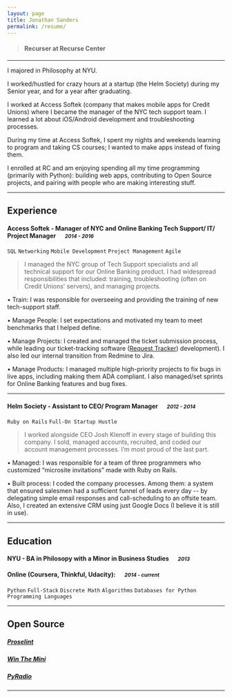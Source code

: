 ```yaml
---
layout: page
title: Jonathan Sanders
permalink: /resume/
---
```


> #### Recurser at Recurse Center

---
I majored in Philosophy at NYU.

I worked/hustled for crazy hours at a startup (the Helm Society) during my Senior year, and for a year after graduating.

I worked at Access Softek (company that makes mobile apps for Credit Unions) where I became the manager of the NYC tech support team. I learned a lot about iOS/Android development and troubleshooting processes.

During my time at Access Softek, I spent my nights and weekends learning to program and taking CS courses; I wanted to make apps instead of fixing them.

I enrolled at RC and am enjoying spending all my time programming (primarily with Python): building web apps, contributing to Open Source projects, and pairing with people who are making interesting stuff.


---
## Experience

#### Access Softek - Manager of NYC and Online Banking Tech Support/ IT/ Project Manager &emsp; <small>*2014 - 2016*</small>

`SQL` `Networking` `Mobile Development` `Project Management` `Agile`
>I managed the NYC group of Tech Support specialists and all technical support for our Online Banking product. I had widespread responsibilities that included: training, troubleshooting (often on Credit Unions' servers), and managing projects.

•	Train: I was responsible for overseeing and providing the training of new tech-support staff.

•	Manage People: I set expectations and motivated my team to meet benchmarks that I helped define.

•	Manage Projects: I created and managed the ticket submission process, while leading our ticket-tracking software ([Request Tracker](https://bestpractical.com/request-tracker)) development).  I also led our internal transition from Redmine to Jira.

•	Manage Products: I managed multiple high-priority projects to fix bugs in live apps, including making them ADA compliant.  I also managed/set sprints for Online Banking features and bug fixes.

---

#### Helm Society - Assistant to CEO/ Program Manager &emsp; <small>*2012 - 2014*</small>

`Ruby on Rails` `Full-On Startup Hustle`

> I worked alongside CEO Josh Klenoff in every stage of building this company.  I sold, managed accounts, recruited, and coded our account management processes.  I’m most proud of the last part.

•	Managed: I was responsible for a team of three programmers who customized “microsite invitations” made with Ruby on Rails.

•	Built process: I coded the company processes.  Among them: a system that ensured salesmen had a sufficient funnel of leads every day -- by delegating simple email responses and call-scheduling to an offsite team.  Also, I created an extensive CRM using just Google Docs (I believe it is still in use).


---

## Education

#### NYU - BA in Philosopy with a Minor in Business Studies &emsp; <small>*2013*</small>


#### Online (Coursera, Thinkful, Udacity): &emsp; <small>*2014 - current*</small>
`Python` `Full-Stack` `Discrete Math` `Algorithms` `Databases for Python` `Programming Languages`

---

## Open Source
##### [Proselint](https://github.com/amperser/proselint)
##### [Win The Mini](https://github.com/j10sanders/crossword)
##### [PyRadio](https://github.com/coderholic/pyradio)
---

[homepage]: https://j10sanders.github.io/about/
[twitter]: https://twitter.com/jps458
[twit]: http://cdn-careers.sstatic.net/careers/Img/icon-twitter.png?v=b1bd58ad2034